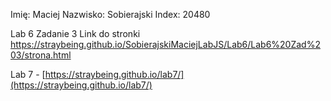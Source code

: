 Imię: Maciej
Nazwisko: Sobierajski
Index: 20480

Lab 6 Zadanie 3
Link do stronki
https://straybeing.github.io/SobierajskiMaciejLabJS/Lab6/Lab6%20Zad%203/strona.html

Lab 7 - [https://straybeing.github.io/lab7/](https://straybeing.github.io/lab7/)
